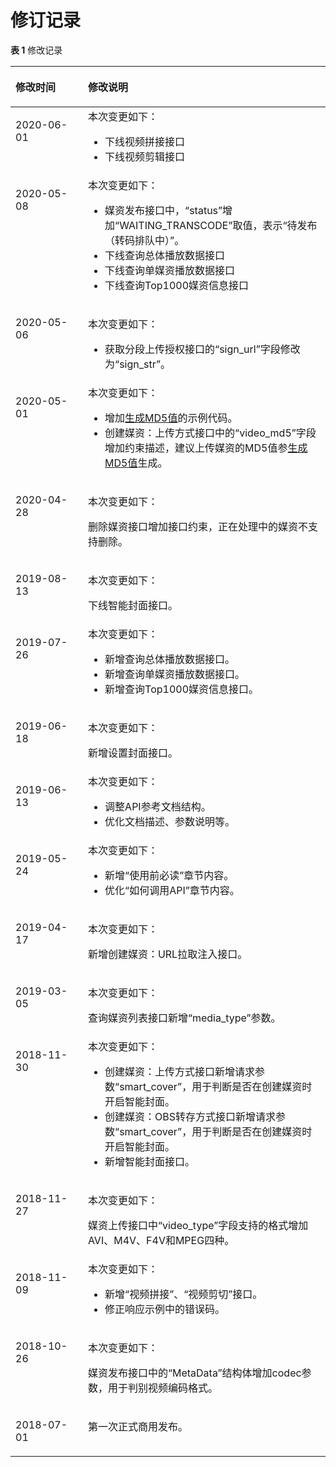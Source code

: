 # 修订记录<a name="vod_04_0213"></a>

**表 1**  修改记录

<a name="table03426112423"></a>
<table><thead align="left"><tr id="row173427113422"><th class="cellrowborder" valign="top" width="23%" id="mcps1.2.3.1.1"><p id="p1134201134216"><a name="p1134201134216"></a><a name="p1134201134216"></a>修改时间</p>
</th>
<th class="cellrowborder" valign="top" width="77%" id="mcps1.2.3.1.2"><p id="p63421711144213"><a name="p63421711144213"></a><a name="p63421711144213"></a>修改说明</p>
</th>
</tr>
</thead>
<tbody><tr id="row1928318546252"><td class="cellrowborder" valign="top" width="23%" headers="mcps1.2.3.1.1 "><p id="p6284195432510"><a name="p6284195432510"></a><a name="p6284195432510"></a>2020-06-01</p>
</td>
<td class="cellrowborder" valign="top" width="77%" headers="mcps1.2.3.1.2 "><div class="p" id="p1598816214269"><a name="p1598816214269"></a><a name="p1598816214269"></a>本次变更如下：<a name="ul450725192612"></a><a name="ul450725192612"></a><ul id="ul450725192612"><li>下线视频拼接接口</li><li>下线视频剪辑接口</li></ul>
</div>
</td>
</tr>
<tr id="row1834773719305"><td class="cellrowborder" valign="top" width="23%" headers="mcps1.2.3.1.1 "><p id="p10347137173013"><a name="p10347137173013"></a><a name="p10347137173013"></a>2020-05-08</p>
</td>
<td class="cellrowborder" valign="top" width="77%" headers="mcps1.2.3.1.2 "><div class="p" id="p7790245183018"><a name="p7790245183018"></a><a name="p7790245183018"></a>本次变更如下：<a name="ul143101561329"></a><a name="ul143101561329"></a><ul id="ul143101561329"><li>媒资发布接口中，<span class="parmname" id="parmname8709459163015"><a name="parmname8709459163015"></a><a name="parmname8709459163015"></a>“status”</span>增加<span class="parmvalue" id="parmvalue246133443119"><a name="parmvalue246133443119"></a><a name="parmvalue246133443119"></a>“WAITING_TRANSCODE”</span>取值，表示<span class="parmvalue" id="parmvalue474524143119"><a name="parmvalue474524143119"></a><a name="parmvalue474524143119"></a>“待发布（转码排队中）”</span>。</li><li>下线查询总体播放数据接口</li><li>下线查询单媒资播放数据接口</li><li>下线查询Top1000媒资信息接口</li></ul>
</div>
</td>
</tr>
<tr id="row142926615337"><td class="cellrowborder" valign="top" width="23%" headers="mcps1.2.3.1.1 "><p id="p82931965331"><a name="p82931965331"></a><a name="p82931965331"></a>2020-05-06</p>
</td>
<td class="cellrowborder" valign="top" width="77%" headers="mcps1.2.3.1.2 "><p id="p18293569337"><a name="p18293569337"></a><a name="p18293569337"></a>本次变更如下：</p>
<a name="ul146802184335"></a><a name="ul146802184335"></a><ul id="ul146802184335"><li>获取分段上传授权接口的<span class="parmname" id="parmname0592751103312"><a name="parmname0592751103312"></a><a name="parmname0592751103312"></a>“sign_url”</span>字段修改为“sign_str”。</li></ul>
</td>
</tr>
<tr id="row4147143322715"><td class="cellrowborder" valign="top" width="23%" headers="mcps1.2.3.1.1 "><p id="p7147153382718"><a name="p7147153382718"></a><a name="p7147153382718"></a>2020-05-01</p>
</td>
<td class="cellrowborder" valign="top" width="77%" headers="mcps1.2.3.1.2 "><div class="p" id="p514773316273"><a name="p514773316273"></a><a name="p514773316273"></a>本次变更如下：<a name="ul0136111072810"></a><a name="ul0136111072810"></a><ul id="ul0136111072810"><li>增加<a href="生成MD5值.md">生成MD5值</a>的示例代码。</li><li>创建媒资：上传方式接口中的<span class="parmname" id="parmname4734634152811"><a name="parmname4734634152811"></a><a name="parmname4734634152811"></a>“video_md5”</span>字段增加约束描述，建议上传媒资的MD5值参<a href="生成MD5值.md">生成MD5值</a>生成。</li></ul>
</div>
</td>
</tr>
<tr id="row16446102411348"><td class="cellrowborder" valign="top" width="23%" headers="mcps1.2.3.1.1 "><p id="p10447192419345"><a name="p10447192419345"></a><a name="p10447192419345"></a>2020-04-28</p>
</td>
<td class="cellrowborder" valign="top" width="77%" headers="mcps1.2.3.1.2 "><p id="p164471924123413"><a name="p164471924123413"></a><a name="p164471924123413"></a>本次变更如下：</p>
<p id="p2120103618347"><a name="p2120103618347"></a><a name="p2120103618347"></a>删除媒资接口增加接口约束，正在处理中的媒资不支持删除。</p>
</td>
</tr>
<tr id="row14334155133819"><td class="cellrowborder" valign="top" width="23%" headers="mcps1.2.3.1.1 "><p id="p1233412554381"><a name="p1233412554381"></a><a name="p1233412554381"></a>2019-08-13</p>
</td>
<td class="cellrowborder" valign="top" width="77%" headers="mcps1.2.3.1.2 "><p id="p113413314392"><a name="p113413314392"></a><a name="p113413314392"></a>本次变更如下：</p>
<p id="p495216312397"><a name="p495216312397"></a><a name="p495216312397"></a>下线智能封面接口。</p>
</td>
</tr>
<tr id="row17303157102716"><td class="cellrowborder" valign="top" width="23%" headers="mcps1.2.3.1.1 "><p id="p1034361118428"><a name="p1034361118428"></a><a name="p1034361118428"></a>2019-07-26</p>
</td>
<td class="cellrowborder" valign="top" width="77%" headers="mcps1.2.3.1.2 "><div class="p" id="p522723822412"><a name="p522723822412"></a><a name="p522723822412"></a>本次变更如下：<a name="ul15841134373011"></a><a name="ul15841134373011"></a><ul id="ul15841134373011"><li>新增查询总体播放数据接口。</li><li>新增查询单媒资播放数据接口。</li><li>新增查询Top1000媒资信息接口。</li></ul>
</div>
</td>
</tr>
<tr id="row1824796182815"><td class="cellrowborder" valign="top" width="23%" headers="mcps1.2.3.1.1 "><p id="p1734310119423"><a name="p1734310119423"></a><a name="p1734310119423"></a>2019-06-18</p>
</td>
<td class="cellrowborder" valign="top" width="77%" headers="mcps1.2.3.1.2 "><p id="p12631132122414"><a name="p12631132122414"></a><a name="p12631132122414"></a>本次变更如下：</p>
<p id="p15343131134211"><a name="p15343131134211"></a><a name="p15343131134211"></a>新增设置封面接口。</p>
</td>
</tr>
<tr id="row1458161652816"><td class="cellrowborder" valign="top" width="23%" headers="mcps1.2.3.1.1 "><p id="p173427116425"><a name="p173427116425"></a><a name="p173427116425"></a>2019-06-13</p>
</td>
<td class="cellrowborder" valign="top" width="77%" headers="mcps1.2.3.1.2 "><div class="p" id="p38948114245"><a name="p38948114245"></a><a name="p38948114245"></a>本次变更如下：<a name="ul7520245163213"></a><a name="ul7520245163213"></a><ul id="ul7520245163213"><li>调整API参考文档结构。</li><li>优化文档描述、参数说明等。</li></ul>
</div>
</td>
</tr>
<tr id="row2806144314281"><td class="cellrowborder" valign="top" width="23%" headers="mcps1.2.3.1.1 "><p id="p134271144220"><a name="p134271144220"></a><a name="p134271144220"></a>2019-05-24</p>
</td>
<td class="cellrowborder" valign="top" width="77%" headers="mcps1.2.3.1.2 "><div class="p" id="p14573132772317"><a name="p14573132772317"></a><a name="p14573132772317"></a>本次变更如下：<a name="ul13144314183620"></a><a name="ul13144314183620"></a><ul id="ul13144314183620"><li>新增“使用前必读”章节内容。</li><li>优化“如何调用API”章节内容。</li></ul>
</div>
</td>
</tr>
<tr id="row102011257112818"><td class="cellrowborder" valign="top" width="23%" headers="mcps1.2.3.1.1 "><p id="p163421111114215"><a name="p163421111114215"></a><a name="p163421111114215"></a>2019-04-17</p>
</td>
<td class="cellrowborder" valign="top" width="77%" headers="mcps1.2.3.1.2 "><p id="p667310594204"><a name="p667310594204"></a><a name="p667310594204"></a>本次变更如下：</p>
<p id="p183429117425"><a name="p183429117425"></a><a name="p183429117425"></a>新增创建媒资：URL拉取注入接口。</p>
</td>
</tr>
<tr id="row19760573299"><td class="cellrowborder" valign="top" width="23%" headers="mcps1.2.3.1.1 "><p id="p234281134219"><a name="p234281134219"></a><a name="p234281134219"></a>2019-03-05</p>
</td>
<td class="cellrowborder" valign="top" width="77%" headers="mcps1.2.3.1.2 "><p id="p846117373207"><a name="p846117373207"></a><a name="p846117373207"></a>本次变更如下：</p>
<p id="p14342111194213"><a name="p14342111194213"></a><a name="p14342111194213"></a>查询媒资列表接口新增<span class="parmname" id="parmname12818554132017"><a name="parmname12818554132017"></a><a name="parmname12818554132017"></a>“media_type”</span>参数。</p>
</td>
</tr>
<tr id="row1287351712918"><td class="cellrowborder" valign="top" width="23%" headers="mcps1.2.3.1.1 "><p id="p11342121174211"><a name="p11342121174211"></a><a name="p11342121174211"></a>2018-11-30</p>
</td>
<td class="cellrowborder" valign="top" width="77%" headers="mcps1.2.3.1.2 "><div class="p" id="p20607105015194"><a name="p20607105015194"></a><a name="p20607105015194"></a>本次变更如下：<a name="ul1188626143517"></a><a name="ul1188626143517"></a><ul id="ul1188626143517"><li>创建媒资：上传方式接口新增请求参数<span class="parmname" id="parmname12268926112012"><a name="parmname12268926112012"></a><a name="parmname12268926112012"></a>“smart_cover”</span>，用于判断是否在创建媒资时开启智能封面。</li><li>创建媒资：OBS转存方式接口新增请求参数<span class="parmname" id="parmname37139302204"><a name="parmname37139302204"></a><a name="parmname37139302204"></a>“smart_cover”</span>，用于判断是否在创建媒资时开启智能封面。</li><li>新增智能封面接口。</li></ul>
</div>
</td>
</tr>
<tr id="row583211292298"><td class="cellrowborder" valign="top" width="23%" headers="mcps1.2.3.1.1 "><p id="p634211116426"><a name="p634211116426"></a><a name="p634211116426"></a>2018-11-27</p>
</td>
<td class="cellrowborder" valign="top" width="77%" headers="mcps1.2.3.1.2 "><p id="p12304724141710"><a name="p12304724141710"></a><a name="p12304724141710"></a>本次变更如下：</p>
<p id="p103611203199"><a name="p103611203199"></a><a name="p103611203199"></a>媒资上传接口中<span class="parmname" id="parmname18792153451919"><a name="parmname18792153451919"></a><a name="parmname18792153451919"></a>“video_type”</span>字段支持的格式增加AVI、M4V、F4V和MPEG四种。</p>
</td>
</tr>
<tr id="row69171936192915"><td class="cellrowborder" valign="top" width="23%" headers="mcps1.2.3.1.1 "><p id="p1134211118426"><a name="p1134211118426"></a><a name="p1134211118426"></a>2018-11-09</p>
</td>
<td class="cellrowborder" valign="top" width="77%" headers="mcps1.2.3.1.2 "><div class="p" id="p15491834111512"><a name="p15491834111512"></a><a name="p15491834111512"></a>本次变更如下：<a name="ul1691684817431"></a><a name="ul1691684817431"></a><ul id="ul1691684817431"><li>新增“视频拼接”、“视频剪切”接口。</li><li>修正响应示例中的错误码。</li></ul>
</div>
</td>
</tr>
<tr id="row16342151114212"><td class="cellrowborder" valign="top" width="23%" headers="mcps1.2.3.1.1 "><p id="p6342211204214"><a name="p6342211204214"></a><a name="p6342211204214"></a>2018-10-26</p>
</td>
<td class="cellrowborder" valign="top" width="77%" headers="mcps1.2.3.1.2 "><p id="p1322342483919"><a name="p1322342483919"></a><a name="p1322342483919"></a>本次变更如下：</p>
<p id="p17791363122"><a name="p17791363122"></a><a name="p17791363122"></a>媒资发布接口中的<span class="parmname" id="parmname15855112416122"><a name="parmname15855112416122"></a><a name="parmname15855112416122"></a>“MetaData”</span>结构体增加codec参数，用于判别视频编码格式。</p>
</td>
</tr>
<tr id="row04681330103918"><td class="cellrowborder" valign="top" width="23%" headers="mcps1.2.3.1.1 "><p id="p946803014393"><a name="p946803014393"></a><a name="p946803014393"></a>2018-07-01</p>
</td>
<td class="cellrowborder" valign="top" width="77%" headers="mcps1.2.3.1.2 "><p id="p6468183053914"><a name="p6468183053914"></a><a name="p6468183053914"></a>第一次正式商用发布。</p>
</td>
</tr>
</tbody>
</table>

